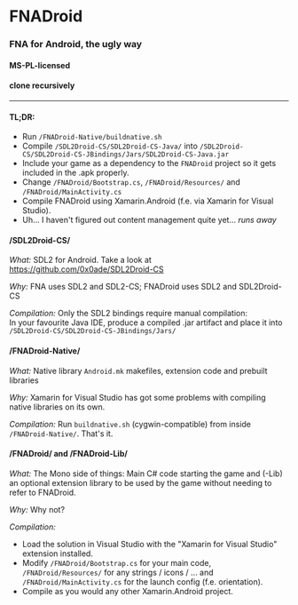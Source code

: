 # FNADroid
### FNA for Android, the ugly way
#### MS-PL-licensed
#### clone recursively
----

#### TL;DR:
* Run `/FNADroid-Native/buildnative.sh`
* Compile `/SDL2Droid-CS/SDL2Droid-CS-Java/` into `/SDL2Droid-CS/SDL2Droid-CS-JBindings/Jars/SDL2Droid-CS-Java.jar`
* Include your game as a dependency to the `FNADroid` project so it gets included in the .apk properly.
* Change `/FNADroid/Bootstrap.cs`, `/FNADroid/Resources/` and `/FNADroid/MainActivity.cs`
* Compile FNADroid using Xamarin.Android (f.e. via Xamarin for Visual Studio).
* Uh... I haven't figured out content management quite yet... *runs away*

#### /SDL2Droid-CS/

*What:* SDL2 for Android. Take a look at https://github.com/0x0ade/SDL2Droid-CS

*Why:* FNA uses SDL2 and SDL2-CS; FNADroid uses SDL2 and SDL2Droid-CS

*Compilation:* Only the SDL2 bindings require manual compilation:  
In your favourite Java IDE, produce a compiled .jar artifact and place it into `/SDL2Droid-CS/SDL2Droid-CS-JBindings/Jars/`

#### /FNADroid-Native/

*What:* Native library `Android.mk` makefiles, extension code and prebuilt libraries

*Why:* Xamarin for Visual Studio has got some problems with compiling native libraries on its own.

*Compilation:* Run `buildnative.sh` (cygwin-compatible) from inside `/FNADroid-Native/`. That's it.

#### /FNADroid/ and /FNADroid-Lib/

*What:* The Mono side of things: Main C# code starting the game and (-Lib) an optional extension library to be used by the game without needing to refer to FNADroid.

*Why:* Why not?

*Compilation:*
* Load the solution in Visual Studio with the "Xamarin for Visual Studio" extension installed.
* Modify `/FNADroid/Bootstrap.cs` for your main code, `/FNADroid/Resources/` for any strings / icons / ... and `/FNADroid/MainActivity.cs` for the launch config (f.e. orientation).
* Compile as you would any other Xamarin.Android project.